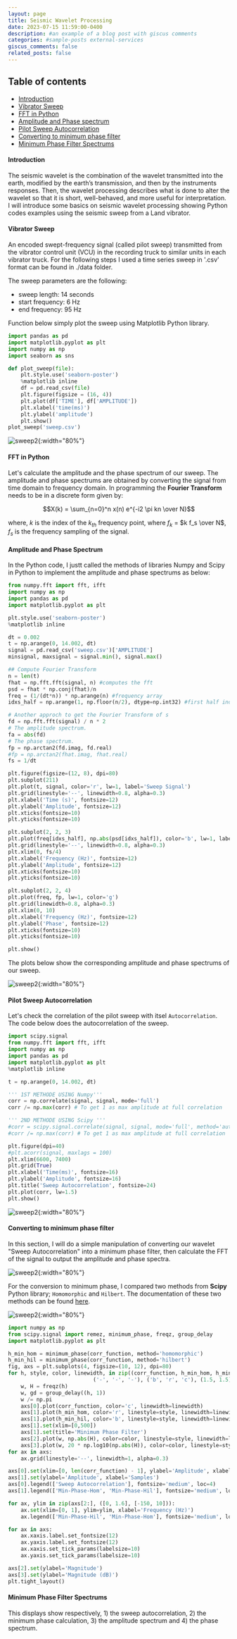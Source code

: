 ```yaml
---
layout: page
title: Seismic Wavelet Processing
date: 2023-07-15 11:59:00-0400
description: #an example of a blog post with giscus comments
categories: #sample-posts external-services
giscus_comments: false
related_posts: false
---
```

## **Table of contents**
* [Introduction](#introduction)
* [Vibrator Sweep](#vibrator-sweep)
* [FFT in Python](#fft-in-python)
* [Amplitude and Phase spectrum](#amplitude-and-phase-spectrum)
* [Pilot Sweep Autocorrelation](#pilot-sweep-autocorrelation)
* [Converting to minimum phase filter](#converting-to-minimum-phase-filter)
* [Minimum Phase Filter Spectrums](#minimum-phase-filter-spectrum)

#### **Introduction**
The seismic wavelet is the combination of the wavelet transmitted into the earth, modified by the earth’s transmission, and then by the instruments responses. Then, the wavelet processing describes what is done to alter the wavelet so that it is short, well-behaved, and more useful for interpretation.
I will introduce some basics on seismic wavelet processing showing Python codes examples using the seismic sweep from a Land vibrator.

#### **Vibrator Sweep**
An encoded swept-frequency signal (called pilot sweep) transmitted from the vibrator control unit (VCU) in the recording truck to similar units in each vibrator truck.
For the following steps I used a time series sweep in '.csv' format can be found in ./data folder.

The sweep parameters are the following:
- sweep length: 14 seconds
- start frequency: 6 Hz
- end frequency: 95 Hz

Function below simply plot the sweep using Matplotlib Python library.
```python
import pandas as pd 
import matplotlib.pyplot as plt
import numpy as np
import seaborn as sns

def plot_sweep(file):
    plt.style.use('seaborn-poster')
    %matplotlib inline
    df = pd.read_csv(file)
    plt.figure(figsize = (16, 4))
    plt.plot(df['TIME'], df['AMPLITUDE'])
    plt.xlabel('time(ms)')
    plt.ylabel('amplitude')
    plt.show()
plot_sweep('sweep.csv')
```
![sweep2](/assets/img/sweep.png){:width="80%"}




#### **FFT in Python**
Let's calculate the amplitude and the phase spectrum of our sweep. 
The amplitude and phase spectrums are obtained by converting the signal from time domain to frequency domain.
In programming the **Fourier Transform**  needs to be in a discrete form given by:

$$X(k) = \sum_{n=0}^n x(n) e^{-i2 \pi kn \over N}$$

where, $k$ is the index of the $k_{th}$ frequency point, where $f_k$ = $k f_s \over N$, $f_s$ is the frequency sampling of the signal.
#### **Amplitude and Phase Spectrum**

In the Python code, I justt called the methods of libraries Numpy and Scipy in Python to implement the amplitude and phase spectrums as below:
```python
from numpy.fft import fft, ifft
import numpy as np
import pandas as pd
import matplotlib.pyplot as plt

plt.style.use('seaborn-poster')
%matplotlib inline

dt = 0.002
t = np.arange(0, 14.002, dt)
signal = pd.read_csv('sweep.csv')['AMPLITUDE']
minsignal, maxsignal = signal.min(), signal.max()

## Compute Fourier Transform
n = len(t)
fhat = np.fft.fft(signal, n) #computes the fft
psd = fhat * np.conj(fhat)/n
freq = (1/(dt*n)) * np.arange(n) #frequency array
idxs_half = np.arange(1, np.floor(n/2), dtype=np.int32) #first half index

# Another approch to get the Fourier Transform of s
fd = np.fft.fft(signal) / n * 2
# The amplitude spectrum.
fa = abs(fd)
# The phase spectrum.
fp = np.arctan2(fd.imag, fd.real)
#fp = np.arctan2(fhat.imag, fhat.real)
fs = 1/dt

plt.figure(figsize=(12, 8), dpi=80)
plt.subplot(211)
plt.plot(t, signal, color='r', lw=1, label='Sweep Signal')
plt.grid(linestyle='--', linewidth=0.8, alpha=0.3)
plt.xlabel('Time (s)', fontsize=12)
plt.ylabel('Amplitude', fontsize=12)
plt.xticks(fontsize=10)
plt.yticks(fontsize=10)

plt.subplot(2, 2, 3)
plt.plot(freq[idxs_half], np.abs(psd[idxs_half]), color='b', lw=1, label='Amplitude Spectrum')
plt.grid(linestyle='--', linewidth=0.8, alpha=0.3)
plt.xlim(0, fs/4)
plt.xlabel('Frequency (Hz)', fontsize=12)
plt.ylabel('Amplitude', fontsize=12)
plt.xticks(fontsize=10)
plt.yticks(fontsize=10)

plt.subplot(2, 2, 4)
plt.plot(freq, fp, lw=1, color='g')
plt.grid(linewidth=0.8, alpha=0.3)
plt.xlim(0, 10)
plt.xlabel('Frequency (Hz)', fontsize=12)
plt.ylabel('Phase', fontsize=12)
plt.xticks(fontsize=10)
plt.yticks(fontsize=10)

plt.show()
```
The plots below show the corresponding amplitude and phase spectrums of our sweep.

![sweep2](/assets/img/amp_phase_spec.png){:width="80%"}

#### **Pilot Sweep Autocorrelation**

Let's check the correlation of the pilot sweep with itsel `Autocorrelation`. The code below does the autocorrelation of the sweep.

```python
import scipy.signal
from numpy.fft import fft, ifft
import numpy as np
import pandas as pd
import matplotlib.pyplot as plt
%matplotlib inline

t = np.arange(0, 14.002, dt)

''' 1ST METHODE USING Numpy'''
corr = np.correlate(signal, signal, mode='full') 
corr /= np.max(corr) # To get 1 as max amplitude at full correlation

''' 2ND METHODE USING Scipy '''
#corr = scipy.signal.correlate(signal, signal, mode='full', method='auto') 
#corr /= np.max(corr) # To get 1 as max amplitude at full correlation

plt.figure(dpi=40)
#plt.acorr(signal, maxlags = 100)
plt.xlim(6600, 7400)
plt.grid(True)
plt.xlabel('Time(ms)', fontsize=16)
plt.ylabel('Amplitude', fontsize=16)
plt.title('Sweep Autocorrelation', fontsize=24)
plt.plot(corr, lw=1.5)
plt.show()
```

![sweep2](/assets/img/corr.png){:width="80%"}

#### **Converting to minimum phase filter**

In this section, I will do a simple manipulation of converting our wavelet "Sweep Autocorrelation" into a minimum phase filter, then calculate the FFT of the signal to output the amplitude and phase spectra.

![sweep2](/assets/img/fft_sweep.png){:width="80%"}

For the conversion to minimum phase, I compared two methods from **Scipy** Python library; `Homomorphic` and `Hilbert`.
The documentation of these two methods can be found [here](https://docs.scipy.org/doc/scipy/reference/generated/scipy.signal.minimum_phase.html#rde52ba5e24c3-1).

![sweep2](/assets/img/min_phase_filter.png){:width="80%"}

```python
import numpy as np
from scipy.signal import remez, minimum_phase, freqz, group_delay
import matplotlib.pyplot as plt

h_min_hom = minimum_phase(corr_function, method='homomorphic')
h_min_hil = minimum_phase(corr_function, method='hilbert')
fig, axs = plt.subplots(4, figsize=(10, 12), dpi=80)
for h, style, color, linewidth, in zip((corr_function, h_min_hom, h_min_hil),
                           ('-', '-', '-'), ('b', 'r', 'c'), (1.5, 1.5)):
    w, H = freqz(h)
    w, gd = group_delay((h, 1))
    w /= np.pi
    axs[0].plot(corr_function, color='c', linewidth=linewidth)
    axs[1].plot(h_min_hom, color='r', linestyle=style, linewidth=linewidth)
    axs[1].plot(h_min_hil, color='b', linestyle=style, linewidth=linewidth)
    axs[1].set(xlim=[0,500])
    axs[1].set(title='Minimum Phase Filter')
    axs[2].plot(w, np.abs(H), color=color, linestyle=style, linewidth=linewidth)
    axs[3].plot(w, 20 * np.log10(np.abs(H)), color=color, linestyle=style, linewidth=linewidth)
for ax in axs:
    ax.grid(linestyle='--', linewidth=1, alpha=0.3)

axs[0].set(xlim=[0, len(corr_function) - 1], ylabel='Amplitude', xlabel='Samples')
axs[1].set(ylabel='Amplitude', xlabel='Samples')
axs[0].legend(['Sweep Autocorrelation'], fontsize='medium', loc=4)
axs[1].legend(['Min-Phase-Hom', 'Min-Phase-Hil'], fontsize='medium', loc=4)

for ax, ylim in zip(axs[2:], ([0, 1.6], [-150, 10])):
    ax.set(xlim=[0, 1], ylim=ylim, xlabel='Frequency (Hz)')
    ax.legend(['Min-Phase-Hil', 'Min-Phase-Hom'], fontsize='medium', loc=4)

for ax in axs:
    ax.xaxis.label.set_fontsize(12)
    ax.yaxis.label.set_fontsize(12)
    ax.xaxis.set_tick_params(labelsize=10)
    ax.yaxis.set_tick_params(labelsize=10)

axs[2].set(ylabel='Magnitude')
axs[3].set(ylabel='Magnitude (dB)')
plt.tight_layout()
```

#### **Minimum Phase Filter Spectrums**

This displays show respectively, 1) the sweep autocorrelation, 2) the minimum phase calculation, 3) the amplitude spectrum and 4) the phase spectrum.
